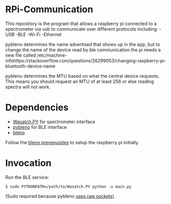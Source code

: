 # RPi-Communication

This repository is the program that allows a raspberry pi connected to a spectrometer via usb to communicate over different protocols including:
  -USB
  -BLE
  -Wi-Fi
  -Ethernet

pybleno determines the name advertised that shows up in the app, but to change the name of the device read by ble communication the pi needs a new file called /etc/machine-infohttps://stackoverflow.com/questions/26299053/changing-raspberry-pi-bluetooth-device-name

pybleno determines the MTU based on what the central device requests. This means you should request an MTU of at least 256 or else reading spectra will not work.

# Dependencies

- [Wasatch.PY](https://github.com/WasatchPhotonics/Wasatch.PY) for spectrometer interface
- [pybleno](https://github.com/Adam-Langley/pybleno) for BLE interface
- [bleno](https://github.com/noble/bleno)

Follow the [bleno prerequisites](https://github.com/noble/bleno#prerequisites) to setup the raspberry pi initially. 

# Invocation

Run the BLE service:

    $ sudo PYTHONPATH=/path/to/Wasatch.PY python -u main.py

(Sudo required because pybleno [uses raw sockets](https://github.com/Adam-Langley/pybleno/issues/12#issuecomment-386927390)).
